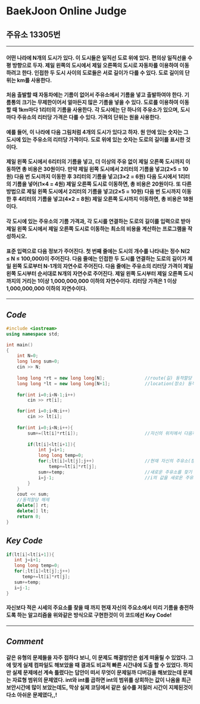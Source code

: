 # **BaekJoon Online Judge**
## 주유소 13305번
---
#### 어떤 나라에 N개의 도시가 있다. 이 도시들은 일직선 도로 위에 있다. 편의상 일직선을 수평 방향으로 두자. 제일 왼쪽의 도시에서 제일 오른쪽의 도시로 자동차를 이용하여 이동하려고 한다. 인접한 두 도시 사이의 도로들은 서로 길이가 다를 수 있다. 도로 길이의 단위는 km를 사용한다.

#### 처음 출발할 때 자동차에는 기름이 없어서 주유소에서 기름을 넣고 출발하여야 한다. 기름통의 크기는 무제한이어서 얼마든지 많은 기름을 넣을 수 있다. 도로를 이용하여 이동할 때 1km마다 1리터의 기름을 사용한다. 각 도시에는 단 하나의 주유소가 있으며, 도시 마다 주유소의 리터당 가격은 다를 수 있다. 가격의 단위는 원을 사용한다.

#### 예를 들어, 이 나라에 다음 그림처럼 4개의 도시가 있다고 하자. 원 안에 있는 숫자는 그 도시에 있는 주유소의 리터당 가격이다. 도로 위에 있는 숫자는 도로의 길이를 표시한 것이다. 

#### 제일 왼쪽 도시에서 6리터의 기름을 넣고, 더 이상의 주유 없이 제일 오른쪽 도시까지 이동하면 총 비용은 30원이다. 만약 제일 왼쪽 도시에서 2리터의 기름을 넣고(2×5 = 10원) 다음 번 도시까지 이동한 후 3리터의 기름을 넣고(3×2 = 6원) 다음 도시에서 1리터의 기름을 넣어(1×4 = 4원) 제일 오른쪽 도시로 이동하면, 총 비용은 20원이다. 또 다른 방법으로 제일 왼쪽 도시에서 2리터의 기름을 넣고(2×5 = 10원) 다음 번 도시까지 이동한 후 4리터의 기름을 넣고(4×2 = 8원) 제일 오른쪽 도시까지 이동하면, 총 비용은 18원이다.

#### 각 도시에 있는 주유소의 기름 가격과, 각 도시를 연결하는 도로의 길이를 입력으로 받아 제일 왼쪽 도시에서 제일 오른쪽 도시로 이동하는 최소의 비용을 계산하는 프로그램을 작성하시오.

#### 표준 입력으로 다음 정보가 주어진다. 첫 번째 줄에는 도시의 개수를 나타내는 정수 N(2 ≤ N ≤ 100,000)이 주어진다. 다음 줄에는 인접한 두 도시를 연결하는 도로의 길이가 제일 왼쪽 도로부터 N-1개의 자연수로 주어진다. 다음 줄에는 주유소의 리터당 가격이 제일 왼쪽 도시부터 순서대로 N개의 자연수로 주어진다. 제일 왼쪽 도시부터 제일 오른쪽 도시까지의 거리는 1이상 1,000,000,000 이하의 자연수이다. 리터당 가격은 1 이상 1,000,000,000 이하의 자연수이다. 
---
## **_Code_**
```cpp
#include <iostream>
using namespace std;

int main()
{
    int N=0;
    long long sum=0;
    cin >> N;
    
    long long *rt = new long long[N];               //route(길) 동적할당
    long long *lt = new long long[N+1];             //location(장소) 동적할당
    
    for(int i=0;i<N-1;i++)
        cin >> rt[i];

    for(int i=0;i<N;i++)
        cin >> lt[i];
        
    for(int i=0;i<N;i++){
        sum+=(lt[i]*rt[i]);                         //자신의 위치에서 다음까지의 길 합산
        
        if(lt[i]<lt[i+1]){
            int j=i+1;
            long long temp=0;
            for(;lt[i]<lt[j];j++)                   //현재 자신의 주유소(장소)보다 적은 주유소(장소)를 찾을때 까지 미리 기름 충전
                temp+=lt[i]*rt[j];
            sum+=temp;                              //새로운 주유소를 찾기 이전까지의 합을 누적덧셈에 덧셈
            i=j-1;                                  //i의 값을 새로운 주유소(장소) 이전의 index로 설정(->다음의 i++을 계산하여)
        }    
    }
    cout << sum;  
    //동적할당 해제
    delete[] rt;                                    
    delete[] lt;
    return 0;
}
```
## **_Key Code_**
```cpp
if(lt[i]<lt[i+1]){
   int j=i+1;
   long long temp=0;
   for(;lt[i]<lt[j];j++)                   
      temp+=lt[i]*rt[j];
   sum+=temp;                              
   i=j-1;                                
} 
```
#### 자신보다 적은 시세의 주요소를 찾을 때 까지 현재 자신의 주요소에서 미리 기름을 충전하도록 하는 알고리즘을 위와같은 방식으로 구현한것이 이 코드에선 Key Code!
---
## **_Comment_**
#### 같은 유형의 문제들을 자주 접하다 보니, 이 문제도 해결방안은 쉽게 떠올릴 수 있었다. 그에 맞게 실제 컴파일도 해보았을 때 결과도 비교적 빠른 시간내에 도출 할 수 있었다. 하지만 실제 문제에선 계속 틀렸다는 답안이 떠서 무엇이 문제일까 디버깅을 해보았는데 문제는 자료형 범위의 문제였다. int와 int를 곱하면 int의 범위를 상회하는 값이 나옴을 최근 보안시간에 많이 보았는데도, 막상 실제 코딩에서 같은 실수를 저질러 시간이 지체된것이 다소 아쉬운 문제였다,,!

